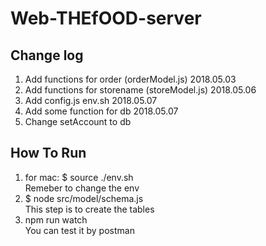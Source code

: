 # Web-THEfOOD-server
## Change log
1. Add functions for order (orderModel.js) 2018.05.03
2. Add functions for storename (storeModel.js) 2018.05.06
3. Add config.js env.sh 2018.05.07
4. Add some function for db 2018.05.07
5. Change setAccount to db

## How To Run
1. for mac: $ source ./env.sh </br>
Remeber to change the env
2. $ node src/model/schema.js </br>
This step is to create the tables
3. npm run watch</br>
You can test it by postman
